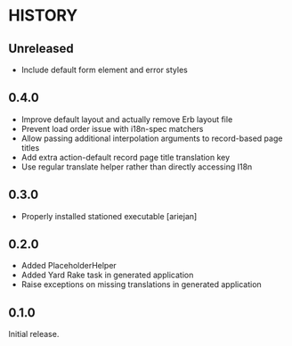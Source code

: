 # HISTORY

## Unreleased

* Include default form element and error styles

## 0.4.0

* Improve default layout and actually remove Erb layout file
* Prevent load order issue with i18n-spec matchers
* Allow passing additional interpolation arguments to record-based page titles
* Add extra action-default record page title translation key
* Use regular translate helper rather than directly accessing I18n

## 0.3.0

* Properly installed stationed executable [ariejan]

## 0.2.0

* Added PlaceholderHelper
* Added Yard Rake task in generated application
* Raise exceptions on missing translations in generated application

## 0.1.0

Initial release.
